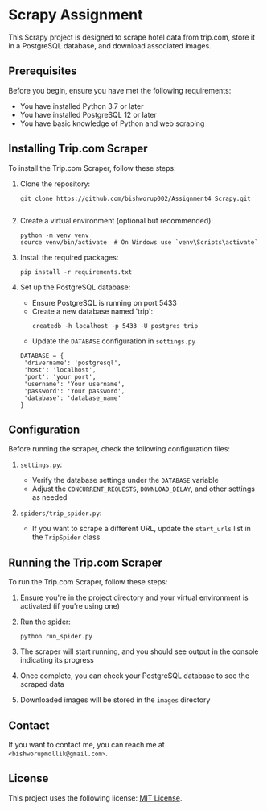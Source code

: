 #  Scrapy Assignment

This Scrapy project is designed to scrape hotel data from trip.com, store it in a PostgreSQL database, and download associated images.

## Prerequisites

Before you begin, ensure you have met the following requirements:

* You have installed Python 3.7 or later
* You have installed PostgreSQL 12 or later
* You have basic knowledge of Python and web scraping

## Installing Trip.com Scraper

To install the Trip.com Scraper, follow these steps:

1. Clone the repository:
   ```
   git clone https://github.com/bishworup002/Assignment4_Scrapy.git
  
   ```

2. Create a virtual environment (optional but recommended):
   ```
   python -m venv venv
   source venv/bin/activate  # On Windows use `venv\Scripts\activate`
   ```

3. Install the required packages:
   ```
   pip install -r requirements.txt
   ```

4. Set up the PostgreSQL database:
   - Ensure PostgreSQL is running on port 5433
   - Create a new database named 'trip':
     ```
     createdb -h localhost -p 5433 -U postgres trip
     ```
   -  Update the `DATABASE` configuration in `settings.py`

   ```
   DATABASE = {
    'drivername': 'postgresql',
    'host': 'localhost',
    'port': 'your port',
    'username': 'Your username',
    'password': 'Your password',
    'database': 'database_name'
   }
   ```

## Configuration

Before running the scraper, check the following configuration files:

1. `settings.py`: 
   - Verify the database settings under the `DATABASE` variable
   - Adjust the `CONCURRENT_REQUESTS`, `DOWNLOAD_DELAY`, and other settings as needed

2. `spiders/trip_spider.py`:
   - If you want to scrape a different URL, update the `start_urls` list in the `TripSpider` class

## Running the Trip.com Scraper

To run the Trip.com Scraper, follow these steps:

1. Ensure you're in the project directory and your virtual environment is activated (if you're using one)

2. Run the spider:
   ```
   python run_spider.py
   ```

3. The scraper will start running, and you should see output in the console indicating its progress

4. Once complete, you can check your PostgreSQL database to see the scraped data

5. Downloaded images will be stored in the `images` directory


## Contact

If you want to contact me, you can reach me at `<bishworupmollik@gmail.com>`.

## License

This project uses the following license: [MIT License](<link_to_license>).